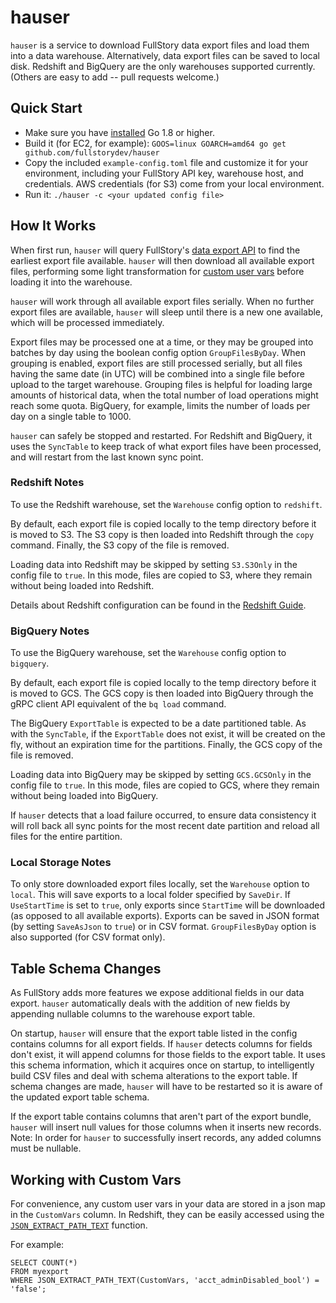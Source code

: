 # hauser

`hauser` is a service to download FullStory data export files and load them into a data warehouse. Alternatively, data export files can be saved to local disk. Redshift and BigQuery are the only warehouses supported currently. (Others are easy to add -- pull requests welcome.)

## Quick Start
* Make sure you have [installed](https://golang.org/doc/install) Go 1.8 or higher.
* Build it (for EC2, for example): ``GOOS=linux GOARCH=amd64 go get github.com/fullstorydev/hauser``
* Copy the included `example-config.toml` file and customize it for your environment, including your FullStory API key, warehouse host, and credentials. AWS credentials (for S3) come from your local environment.
* Run it: `./hauser -c <your updated config file>`

## How It Works
When first run, `hauser` will query FullStory's [data export API](http://help.fullstory.com/develop-rest) to find the earliest export file available. `hauser` will then download all available export files, performing some light transformation for [custom user vars](http://help.fullstory.com/develop-js/setuservars?from_search=17717406) before loading it into the warehouse.

`hauser` will work through all available export files serially. When no further export files are available, `hauser` will sleep until there is a new one available, which will be processed immediately.

Export files may be processed one at a time, or they may be grouped into batches by day using the boolean config option `GroupFilesByDay`.  When grouping is enabled, export files are still processed serially, but all files having the same date (in UTC) will be combined into a single file before upload to the target warehouse.  Grouping files is helpful for loading large amounts of historical data, when the total number of load operations might reach some quota.  BigQuery, for example, limits the number of loads per day on a single table to 1000.

`hauser` can safely be stopped and restarted. For Redshift and BigQuery, it uses the `SyncTable` to keep track of what export files have been processed, and will restart from the last known sync point.

### Redshift Notes
To use the Redshift warehouse, set the `Warehouse` config option to `redshift`.

By default, each export file is copied locally to the temp directory before it is moved to S3. The S3 copy is then loaded into Redshift through the `copy` command.  Finally, the S3 copy of the file is removed.

Loading data into Redshift may be skipped by setting `S3.S3Only` in the config file to `true`. In this mode, files are copied to S3, where they remain without being loaded into Redshift.

Details about Redshift configuration can be found in the [Redshift Guide](https://github.com/fullstorydev/hauser/blob/master/Redshift.md).

### BigQuery Notes
To use the BigQuery warehouse, set the `Warehouse` config option to `bigquery`.

By default, each export file is copied locally to the temp directory before it is moved to GCS. The GCS copy is then loaded into BigQuery through the gRPC client API equivalent of the `bq load` command.

The BigQuery `ExportTable` is expected to be a date partitioned table. As with the `SyncTable`, if the `ExportTable` does not exist, it will be created on the fly, without an expiration time for the partitions. Finally, the GCS copy of the file is removed.

Loading data into BigQuery may be skipped by setting `GCS.GCSOnly` in the config file to `true`. In this mode, files are copied to GCS, where they remain without being loaded into BigQuery.

If `hauser` detects that a load failure occurred, to ensure data consistency it will roll back all sync points for the most recent date partition and reload all files for the entire partition.

### Local Storage Notes

To only store downloaded export files locally, set the `Warehouse` option to `local`. This will save exports to a local folder specified by `SaveDir`. If `UseStartTime` is set to `true`, only exports since `StartTime` will be downloaded (as opposed to all available exports). Exports can be saved in JSON format (by setting `SaveAsJson` to `true`) or in CSV format. `GroupFilesByDay` option is also supported (for CSV format only).


## Table Schema Changes

As FullStory adds more features we expose additional fields in our data export. `hauser` automatically deals with the addition of new fields by appending nullable columns to the warehouse export table.

On startup, `hauser` will ensure that the export table listed in the config contains columns for all export fields. If `hauser` detects columns for fields don't exist, it will append columns for those fields to the export table. It uses this schema information, which it acquires once on startup, to intelligently build CSV files and deal with schema alterations to the export table. If schema changes are made, `hauser` will have to be restarted so it is aware of the updated export table schema.

If the export table contains columns that aren't part of the export bundle, `hauser` will insert null values for those columns when it inserts new records. Note: In order for `hauser` to successfully insert records, any added columns must be nullable.

## Working with Custom Vars
For convenience, any custom user vars in your data are stored in a json map in the `CustomVars` column. In Redshift, they can be easily accessed using the [`JSON_EXTRACT_PATH_TEXT`](http://docs.aws.amazon.com/redshift/latest/dg/JSON_EXTRACT_PATH_TEXT.html) function.

For example:
```
SELECT COUNT(*)
FROM myexport
WHERE JSON_EXTRACT_PATH_TEXT(CustomVars, 'acct_adminDisabled_bool') = 'false';
```
